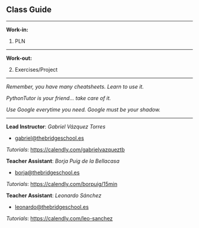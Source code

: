 ## **Class Guide**

---------

**Work-in:**

1. PLN

---------

**Work-out:**

2. Exercises/Project

---------

*Remember, you have many cheatsheets. Learn to use it.*

*PythonTutor is your friend... take care of it.*

*Use Google everytime you need. Google must be your shadow.*

---------

**Lead Instructor**: *Gabriel Vázquez Torres*

- gabriel@thebridgeschool.es

*Tutorials*: https://calendly.com/gabrielvazqueztb

**Teacher Assistant**: *Borja Puig de la Bellacasa*

- borja@thebridgeschool.es

*Tutorials*: https://calendly.com/borpuig/15min

**Teacher Assistant**: *Leonardo Sánchez*

- leonardo@thebridgeschool.es

*Tutorials*: https://calendly.com/leo-sanchez 